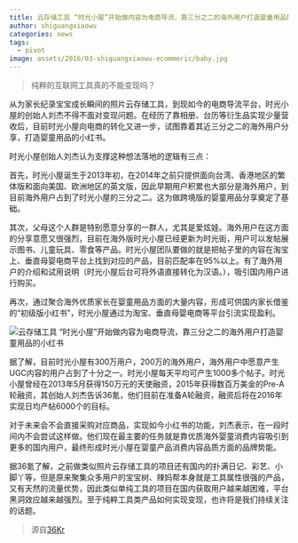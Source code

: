 ```yaml
---
title: 云存储工具 “时光小屋”开始做内容为电商导流，靠三分之二的海外用户打造婴童用品的小红书
author: shiguangxiaowu
categories: news
tags:
  - pivot
image: assets/2016/03-shiguangxiaowu-ecommeric/baby.jpg
---
```


> 纯粹的互联网工具真的不能变现吗？

从为家长纪录宝宝成长瞬间的照片云存储工具，到现如今的电商导流平台，时光小屋的创始人刘杰不得不面对变现问题。在经历了靠相册、台历等衍生品实现少量营收后，目前时光小屋向电商的转化又进一步，试图靠着其近三分之二的海外用户分享，打造婴童用品的小红书。

时光小屋创始人刘杰认为支撑这种想法落地的逻辑有三点：

首先，时光小屋诞生于2013年初，在2014年之前只提供面向台湾、香港地区的繁体版和面向美国、欧洲地区的英文版，因此早期用户积累也大部分是海外用户，到目前海外用户占到了时光小屋的三分之二。这为做跨境版的婴童用品分享奠定了基础。

其次，父母这个人群是特别愿意分享的一群人，尤其是爱炫娃。海外用户在这方面的分享意愿又很强烈，目前在海外版时光小屋已经更新为时光街，用户可以发帖展示图书、儿童玩具、零食等产品。时光小屋团队要做的就是把帖子里的内容在淘宝上、垂直母婴电商平台上找到对应的产品，目前匹配率在95%以上。有了海外用户的介绍和试用说明（时光小屋后台可将外语直接转化为汉语。），吸引国内用户进行购买。

再次，通过聚合海外优质家长在婴童用品方面的大量内容，形成可供国内家长借鉴的“初级版小红书”，时光小屋通过为淘宝、垂直母婴电商等平台引流实现盈利。

![云存储工具 “时光小屋”开始做内容为电商导流，靠三分之二的海外用户打造婴童用品的小红书](/assets/2016/03-shiguangxiaowu-ecommeric/shop.jpg)

据了解，目前时光小屋有300万用户，200万的海外用户，海外用户中愿意产生UGC内容的用户占到了十分之一。时光小屋每天平均可产生1000多个帖子。时光小屋曾经在2013年5月获得150万元的天使融资，2015年获得数百万美金的Pre-A轮融资，其创始人刘杰告诉36氪，他们目前在准备A轮融资，融资后将在2016年实现日均产帖6000个的目标。

对于未来会不会直接采购对应商品，实现如今小红书的功能，刘杰表示，在一段时间内不会尝试这样做。他们现在最主要的任务就是靠优质海外婴童消费内容吸引到更多的国内用户，最终形成时光小屋在婴童产品消费内容品质方面的品牌势能。

据36氪了解，之前做类似照片云存储工具的项目还有国内的扑满日记、彩艺、小脚丫等，但是原来聚集众多用户的宝宝树、辣妈帮本身就是工具属性很强的产品，又有天然的流量优势，因此类似单纯工具的项目在国内获取用户越来越困难，平台黑洞效应越来越强烈。至于纯粹工具类产品如何实现变现，也许将是我们持续关注的话题。

> 源自[36Kr](https://36kr.com/p/5045016)
